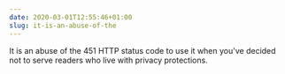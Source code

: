 ```yaml
---
date: 2020-03-01T12:55:46+01:00
slug: it-is-an-abuse-of-the
---
```

It is an abuse of the 451 HTTP status code to use it when you've decided not to serve readers who live with privacy protections.

